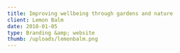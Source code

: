 ```yaml
---
title: Improving wellbeing through gardens and nature
client: Lemon Balm
date: 2018-01-05
type: Branding &amp; website
thumb: /uploads/lemonbalm.png
---
```


